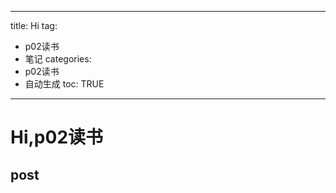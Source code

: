  
---
title: Hi
tag: 
- p02读书 
- 笔记
categories:
- p02读书 
- 自动生成
toc: TRUE
---
 
<h1 id="hip02读书">Hi,p02读书</h1>
<h2 id="post">post</h2>
